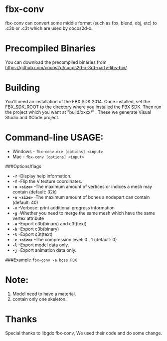 fbx-conv
========
fbx-conv can convert some middle format (such as fbx, blend, obj, etc) to .c3b or .c3t which are used by cocos2d-x.

Precompiled Binaries
====================
You can download the precompiled binaries from https://github.com/cocos2d/cocos2d-x-3rd-party-libs-bin/.

Building
========
You'll need an installation of the FBX SDK 2014. Once installed, set the
FBX_SDK_ROOT to the directory where you installed the FBX SDK. Then run the project which you want at "build/xxxx/"
. These we generate Visual Studio and XCode project.

Command-line USAGE:
========

*   Windows - `fbx-conv.exe [options] <input>`
*   Mac - `fbx-conv [options] <input>`

###Options/flags
*   **`-?`**				-Display help information.
*   **`-f`**				-Flip the V texture coordinates.
*   **`-m <size>`**			-The maximum amount of vertices or indices a mesh may contain (default: 32k)
*   **`-n <size>`**			-The maximum amount of bones a nodepart can contain (default: 40)
*   **`-v`**       			-Verbose: print additional progress information
*   **`-g`**       			-Whether you need to merge the same mesh which have the same vertex attribute
*   **`-a`**       			-Export c3b(binary) and c3t(text)
*   **`-b`**       			-Export c3b(binary)
*   **`-t`**       			-Export c3t(text)
*   **`-c <size>`**			-The compression level: 0 , 1 (default: 0)
*   **`-l`**       			-Export model data only.
*   **`-j`**       			-Export animation data only.

###Example
`fbx-conv -a boss.FBX`

Note:
========
1. Model need to have a material.
2. contain only one skeleton.

Thanks
========
Special thanks to libgdx fbx-conv, We used their code and do some change.


